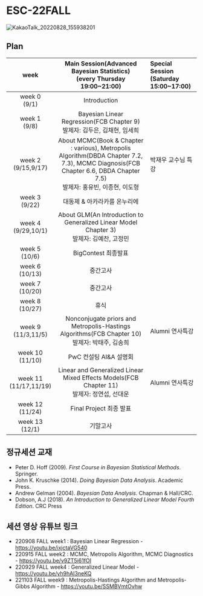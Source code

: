 # ESC-22FALL
![KakaoTalk_20220828_155938201](https://user-images.githubusercontent.com/56993675/187074192-9782a7e5-6b72-4522-ac65-c5e634ffeb9b.jpg)

## Plan

|week|Main Session(Advanced Bayesian Statistics)<br>(every Thursday 19:00~21:00)| Special Session<br>(Saturday 15:00~17:00)|
|:--:|:--------------------------:|:------------------------|
|week 0<br>(9/1)|Introduction| |
|week 1<br>(9/8)|Bayesian Linear Regression(FCB Chapter 9)<br/>발제자: 김두은, 김채현, 임세희| |
|week 2<br>(9/15,9/17)|About MCMC(Book & Chapter : various), Metropolis Algorithm(DBDA Chapter 7.2, 7.3), MCMC Diagnosis(FCB Chapter 6.6, DBDA Chapter 7.5)<br/>발제자: 홍유빈, 이종현, 이도형| 박재우 교수님 특강|
|week 3<br>(9/22)|대동제 & 아카라카를 온누리에| |
|week 4<br>(9/29,10/1)|About GLM(An Introduction to Generalized Linear Model Chapter 3)<br/>발제자: 김예찬, 고정민| |
|week 5<br>(10/6)|BigContest 최종발표| |
|week 6<br>(10/13)|중간고사| |
|week 7<br>(10/20)|중간고사| |
|week 8<br>(10/27)|휴식| |
|week 9<br>(11/3,11/5)|Nonconjugate priors and Metropolis-Hastings Algorithms(FCB Chapter 10)<br/>발제자: 박태주, 김송희| Alumni 연사특강|
|week 10<br>(11/10)|PwC 컨설팅 AI&A 설명회| |
|week 11<br>(11/17,11/19)|Linear and Generalized Linear Mixed Effects Models(FCB Chapter 11)<br/>발제자: 정연섭, 선대운| Alumni 연사특강|
|week 12<br>(11/24)|Final Project 최종 발표| |
|week 13<br>(12/1)|기말고사| |

## 정규세션 교재
- Peter D. Hoff (2009). *First Course in Bayesian Statistical Methods*. Springer.
- John K. Kruschke (2014). *Doing Bayesian Data Analysis*. Academic Press.
- Andrew Gelman (2004). *Bayesian Data Analysis*. Chapman & Hall/CRC.
- Dobson, A.J (2018). *An Introduction to Generalized Linear Model Fourth Edition*. CRC Press 

## 세션 영상 유튜브 링크
- 220908 FALL week1 : Bayesian Linear Regression - https://youtu.be/ixjctaVG540
- 220915 FALL week2 : MCMC, Metropolis Algorithm, MCMC Diagnostics - https://youtu.be/v9ZT5i61fOI
- 220929 FALL week4 : Generalized Linear Model - https://youtu.be/yh9hAI3neKQ
- 221103 FALL week9 : Metropolis-Hastings Algorithm and Metropolis-Gibbs Algorithm - https://youtu.be/SSMBVmtOvhw
